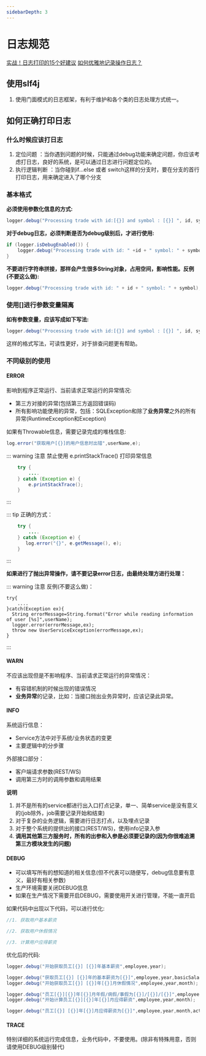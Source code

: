 ```yaml
---
sidebarDepth: 3
---
```


# 日志规范

[实战！日志打印的15个好建议](https://juejin.cn/post/7010889983149998117)
[如何优雅地记录操作日志？](https://tech.meituan.com/2021/09/16/operational-logbook.html)

## 使用slf4j
1. 使用门面模式的日志框架，有利于维护和各个类的日志处理方式统一。


## 如何正确打印日志

### 什么时候应该打日志
1. 定位问题 ：当你遇到问题的时候，只能通过debug功能来确定问题，你应该考虑打日志，良好的系统，是可以通过日志进行问题定位的。
2. 执行逻辑判断 ：当你碰到if…else 或者 switch这样的分支时，要在分支的首行打印日志，用来确定进入了哪个分支


### 基本格式

**必须使用参数化信息的方式:**

```java
logger.debug("Processing trade with id:[{}] and symbol : [{}] ", id, symbol);
```

**对于debug日志，必须判断是否为debug级别后，才进行使用:**

```java
if (logger.isDebugEnabled()) {
    logger.debug("Processing trade with id: " +id + " symbol: " + symbol);
}
```

**不要进行字符串拼接，那样会产生很多String对象，占用空间，影响性能。反例(不要这么做):**

```java
logger.debug("Processing trade with id: " + id + " symbol: " + symbol);
```

### 使用[]进行参数变量隔离

**如有参数变量，应该写成如下写法:**

```java
logger.debug("Processing trade with id:[{}] and symbol : [{}] ", id, symbol);
```

这样的格式写法，可读性更好，对于排查问题更有帮助。

### 不同级别的使用

#### ERROR

影响到程序正常运行、当前请求正常运行的异常情况:
- 第三方对接的异常(包括第三方返回错误码)
- 所有影响功能使用的异常，包括：SQLException和除了**业务异常**之外的所有异常(RuntimeException和Exception)


如果有Throwable信息，需要记录完成的堆栈信息:

```java
log.error("获取用户[{}]的用户信息时出错",userName,e);
```

::: warning 注意
禁止使用 e.printStackTrace() 打印异常信息
```java
    try {
        ....
    } catch (Exception e) {
        e.printStackTrace();
    }
```
:::

::: tip 正确的方式：
```java
    try {
        ....
    } catch (Exception e) {
       log.error("{}", e.getMessage(), e);
    }
```
:::


**如果进行了抛出异常操作，请不要记录error日志，由最终处理方进行处理：**


::: warning 注意
反例(不要这么做)：
```
try{
    ....
}catch(Exception ex){
  String errorMessage=String.format("Error while reading information of user [%s]",userName);
  logger.error(errorMessage,ex);
  throw new UserServiceException(errorMessage,ex);
}
```
:::


#### WARN

不应该出现但是不影响程序、当前请求正常运行的异常情况：
- 有容错机制的时候出现的错误情况
- **业务异常**的记录，比如：当接口抛出业务异常时，应该记录此异常。

#### INFO

系统运行信息：
- Service方法中对于系统/业务状态的变更
- 主要逻辑中的分步骤

外部接口部分：
- 客户端请求参数(REST/WS)
- 调用第三方时的调用参数和调用结果

**说明**
1. 并不是所有的service都进行出入口打点记录，单一、简单service是没有意义的(job除外，job需要记录开始和结束)
2. 对于复杂的业务逻辑，需要进行日志打点，以及埋点记录
3. 对于整个系统的提供出的接口(REST/WS)，使用info记录入参
4. **调用其他第三方服务时，所有的出参和入参是必须要记录的(因为你很难追溯第三方模块发生的问题)**

#### DEBUG

- 可以填写所有的想知道的相关信息(但不代表可以随便写，debug信息要有意义，最好有相关参数)
- 生产环境需要关闭DEBUG信息
- 如果在生产情况下需要开启DEBUG，需要使用开关进行管理，不能一直开启

如果代码中出现以下代码，可以进行优化:
```java
//1. 获取用户基本薪资

//2. 获取用户休假情况

//3. 计算用户应得薪资
```
优化后的代码:

```java
logger.debug("开始获取员工[{}] [{}]年基本薪资",employee,year);

logger.debug("获取员工[{}] [{}]年的基本薪资为[{}]",employee,year,basicSalary);
logger.debug("开始获取员工[{}] [{}]年[{}]月休假情况",employee,year,month);

logger.debug("员工[{}][{}]年[{}]月年假/病假/事假为[{}]/[{}]/[{}]",employee,year,month,annualLeaveDays,sickLeaveDays,noPayLeaveDays);
logger.debug("开始计算员工[{}][{}]年[{}]月应得薪资",employee,year,month);

logger.debug("员工[{}] [{}]年[{}]月应得薪资为[{}]",employee,year,month,actualSalary);
```

#### TRACE

特别详细的系统运行完成信息，业务代码中，不要使用。(除非有特殊用意，否则请使用DEBUG级别替代)

 
